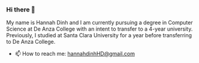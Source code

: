 ### Hi there 👋
My name is Hannah Dinh and I am currently pursuing a degree in Computer Science at De Anza College with an intent to transfer to a 4-year university.
Previously, I studied at Santa Clara University for a year before transferring to De Anza College.

- 📫 How to reach me: hannahdinhHD@gmail.com

<!--
**dinhhannah/dinhhannah** is a ✨ _special_ ✨ repository because its `README.md` (this file) appears on your GitHub profile.

Here are some ideas to get you started:

- 🔭 I’m currently working on ...
- 🌱 I’m currently learning ...
- 👯 I’m looking to collaborate on ...
- 🤔 I’m looking for help with ...
- 💬 Ask me about ...
- 📫 How to reach me: ...
- 😄 Pronouns: ...
- ⚡ Fun fact: ...
-->
